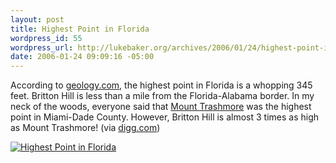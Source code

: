 ```yaml
--- 
layout: post
title: Highest Point in Florida
wordpress_id: 55
wordpress_url: http://lukebaker.org/archives/2006/01/24/highest-point-in-florida/
date: 2006-01-24 09:09:16 -05:00
---
```

According to <a href="http://geology.com/state-high-points.shtml">geology.com</a>, the highest point in Florida is a whopping 345 feet.  Britton Hill is less than a mile from the Florida-Alabama border.  In my neck of the woods, everyone said that <a href="http://www.miami.com/mld/miamiherald/news/local/12203376.htm">Mount Trashmore</a> was the highest point in Miami-Dade County.  However, Britton Hill is almost 3 times as high as Mount Trashmore! (via <a href="http://digg.com/">digg.com</a>)

<a href="http://geology.com/state-high-points.shtml"><img id="image54" alt="Highest Point in Florida" src="http://lukebaker.org/wordpress/wp-content/highest-point-in-florida.jpg" /></a>
